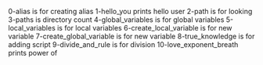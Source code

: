 0-alias is for creating alias
1-hello_you prints hello user
2-path is for looking
3-paths is directory count
4-global_variables is for global variables
5-local_variables is for local variables
6-create_local_variable is for new variable
7-create_global_variable is for new variable
8-true_knowledge is for adding script
9-divide_and_rule is for division
10-love_exponent_breath prints power of
